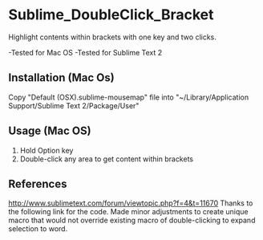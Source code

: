 Sublime_DoubleClick_Bracket
===========================

Highlight contents within brackets with one key and two clicks.

-Tested for Mac OS
-Tested for Sublime Text 2

Installation (Mac Os)
---------------------

Copy "Default (OSX).sublime-mousemap" file into "~/Library/Application Support/Sublime Text 2/Package/User"

Usage (Mac OS)
-----

1. Hold Option key
2. Double-click any area to get content within brackets

References
----------
http://www.sublimetext.com/forum/viewtopic.php?f=4&t=11670
Thanks to the following link for the code. Made minor adjustments to create unique macro that would not override existing macro of double-clicking to expand selection to word.
